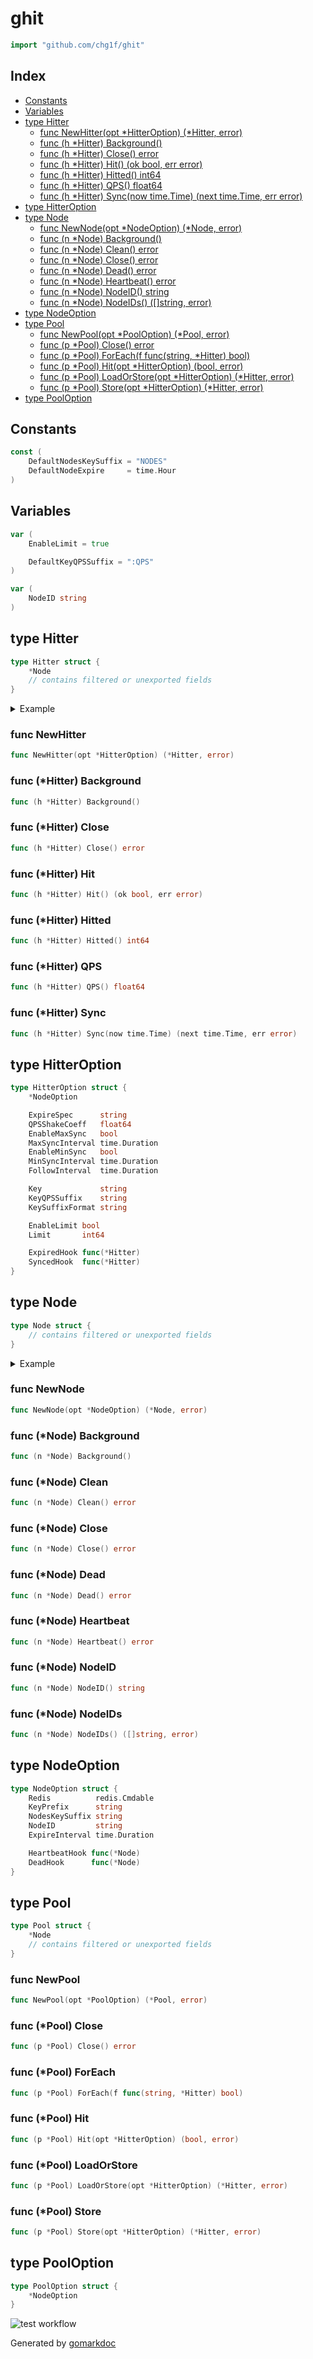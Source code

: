 <!-- Code generated by gomarkdoc. DO NOT EDIT -->

# ghit

```go
import "github.com/chg1f/ghit"
```

## Index

- [Constants](<#constants>)
- [Variables](<#variables>)
- [type Hitter](<#type-hitter>)
  - [func NewHitter(opt *HitterOption) (*Hitter, error)](<#func-newhitter>)
  - [func (h *Hitter) Background()](<#func-hitter-background>)
  - [func (h *Hitter) Close() error](<#func-hitter-close>)
  - [func (h *Hitter) Hit() (ok bool, err error)](<#func-hitter-hit>)
  - [func (h *Hitter) Hitted() int64](<#func-hitter-hitted>)
  - [func (h *Hitter) QPS() float64](<#func-hitter-qps>)
  - [func (h *Hitter) Sync(now time.Time) (next time.Time, err error)](<#func-hitter-sync>)
- [type HitterOption](<#type-hitteroption>)
- [type Node](<#type-node>)
  - [func NewNode(opt *NodeOption) (*Node, error)](<#func-newnode>)
  - [func (n *Node) Background()](<#func-node-background>)
  - [func (n *Node) Clean() error](<#func-node-clean>)
  - [func (n *Node) Close() error](<#func-node-close>)
  - [func (n *Node) Dead() error](<#func-node-dead>)
  - [func (n *Node) Heartbeat() error](<#func-node-heartbeat>)
  - [func (n *Node) NodeID() string](<#func-node-nodeid>)
  - [func (n *Node) NodeIDs() ([]string, error)](<#func-node-nodeids>)
- [type NodeOption](<#type-nodeoption>)
- [type Pool](<#type-pool>)
  - [func NewPool(opt *PoolOption) (*Pool, error)](<#func-newpool>)
  - [func (p *Pool) Close() error](<#func-pool-close>)
  - [func (p *Pool) ForEach(f func(string, *Hitter) bool)](<#func-pool-foreach>)
  - [func (p *Pool) Hit(opt *HitterOption) (bool, error)](<#func-pool-hit>)
  - [func (p *Pool) LoadOrStore(opt *HitterOption) (*Hitter, error)](<#func-pool-loadorstore>)
  - [func (p *Pool) Store(opt *HitterOption) (*Hitter, error)](<#func-pool-store>)
- [type PoolOption](<#type-pooloption>)


## Constants

```go
const (
    DefaultNodesKeySuffix = "NODES"
    DefaultNodeExpire     = time.Hour
)
```

## Variables

```go
var (
    EnableLimit = true

    DefaultKeyQPSSuffix = ":QPS"
)
```

```go
var (
    NodeID string
)
```

## type Hitter

```go
type Hitter struct {
    *Node
    // contains filtered or unexported fields
}
```

<details><summary>Example</summary>
<p>

```go
{
	hitter, err := NewHitter(&HitterOption{
		NodeOption: &NodeOption{
			Redis:     redis.NewClient(&redis.Options{Addr: "localhost:6379"}),
			KeyPrefix: "ghit:",
		},
		ExpireSpec:     "@midnight",
		QPSShakeCoeff:  2,
		FollowInterval: time.Hour * 24,
		Key:            "run",
		EnableLimit:    true,
		Limit:          1,
	})
	if err != nil {
		panic(err)
	}
	defer hitter.Close()
	if ok, err := hitter.Hit(); err != nil {

	} else if !ok {
		return
	}
}
```

</p>
</details>

### func NewHitter

```go
func NewHitter(opt *HitterOption) (*Hitter, error)
```

### func \(\*Hitter\) Background

```go
func (h *Hitter) Background()
```

### func \(\*Hitter\) Close

```go
func (h *Hitter) Close() error
```

### func \(\*Hitter\) Hit

```go
func (h *Hitter) Hit() (ok bool, err error)
```

### func \(\*Hitter\) Hitted

```go
func (h *Hitter) Hitted() int64
```

### func \(\*Hitter\) QPS

```go
func (h *Hitter) QPS() float64
```

### func \(\*Hitter\) Sync

```go
func (h *Hitter) Sync(now time.Time) (next time.Time, err error)
```

## type HitterOption

```go
type HitterOption struct {
    *NodeOption

    ExpireSpec      string
    QPSShakeCoeff   float64
    EnableMaxSync   bool
    MaxSyncInterval time.Duration
    EnableMinSync   bool
    MinSyncInterval time.Duration
    FollowInterval  time.Duration

    Key             string
    KeyQPSSuffix    string
    KeySuffixFormat string

    EnableLimit bool
    Limit       int64

    ExpiredHook func(*Hitter)
    SyncedHook  func(*Hitter)
}
```

## type Node

```go
type Node struct {
    // contains filtered or unexported fields
}
```

<details><summary>Example</summary>
<p>

```go
{
	expireInterval := time.Hour
	node, err := NewNode(&NodeOption{
		Redis:          redis.NewClient(&redis.Options{Addr: "localhost:6379"}),
		KeyPrefix:      "ghit:",
		ExpireInterval: expireInterval,
	})
	if err != nil {
		panic(err)
	}
	defer node.Close()
	node.Heartbeat()
	defer node.Dead()
	for {
		select {
		case <-time.After(expireInterval):
			node.Heartbeat()
		}
	}
}
```

</p>
</details>

### func NewNode

```go
func NewNode(opt *NodeOption) (*Node, error)
```

### func \(\*Node\) Background

```go
func (n *Node) Background()
```

### func \(\*Node\) Clean

```go
func (n *Node) Clean() error
```

### func \(\*Node\) Close

```go
func (n *Node) Close() error
```

### func \(\*Node\) Dead

```go
func (n *Node) Dead() error
```

### func \(\*Node\) Heartbeat

```go
func (n *Node) Heartbeat() error
```

### func \(\*Node\) NodeID

```go
func (n *Node) NodeID() string
```

### func \(\*Node\) NodeIDs

```go
func (n *Node) NodeIDs() ([]string, error)
```

## type NodeOption

```go
type NodeOption struct {
    Redis          redis.Cmdable
    KeyPrefix      string
    NodesKeySuffix string
    NodeID         string
    ExpireInterval time.Duration

    HeartbeatHook func(*Node)
    DeadHook      func(*Node)
}
```

## type Pool

```go
type Pool struct {
    *Node
    // contains filtered or unexported fields
}
```

### func NewPool

```go
func NewPool(opt *PoolOption) (*Pool, error)
```

### func \(\*Pool\) Close

```go
func (p *Pool) Close() error
```

### func \(\*Pool\) ForEach

```go
func (p *Pool) ForEach(f func(string, *Hitter) bool)
```

### func \(\*Pool\) Hit

```go
func (p *Pool) Hit(opt *HitterOption) (bool, error)
```

### func \(\*Pool\) LoadOrStore

```go
func (p *Pool) LoadOrStore(opt *HitterOption) (*Hitter, error)
```

### func \(\*Pool\) Store

```go
func (p *Pool) Store(opt *HitterOption) (*Hitter, error)
```

## type PoolOption

```go
type PoolOption struct {
    *NodeOption
}
```

![test workflow](https://github.com/chg1f/ghit/actions/workflows/test.yml/badge.svg?branch=master)

Generated by [gomarkdoc](<https://github.com/princjef/gomarkdoc>)
